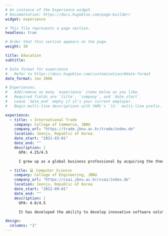 ```yaml
---
# An instance of the Experience widget.
# Documentation: https://docs.hugoblox.com/page-builder/
widget: experience

# This file represents a page section.
headless: true

# Order that this section appears on the page.
weight: 30

title: Education
subtitle:

# Date format for experience
#   Refer to https://docs.hugoblox.com/customization/#date-format
date_format: Jan 2006

# Experiences.
#   Add/remove as many `experience` items below as you like.
#   Required fields are `title`, `company`, and `date_start`.
#   Leave `date_end` empty if it's your current employer.
#   Begin multi-line descriptions with YAML's `|2-` multi-line prefix.

experience:
  - title: ✈️ International Trade
    company: College of Commerce, JBNU
    company_url: "https://trade.jbnu.ac.kr/trade/index.do"
    location: Jeonju, Republic of Korea
    date_start: "2021-03-01"
    date_end: ""
    description: |
      GPA: 4.25/4.5

      I grew up as a global business professional by acquiring the theoretical foundation and practical knowledge of international trade and learning global market trends, trade negotiations, import and export procedures, and international marketing strategies.

  - title: 💻 Computer Science
    company: College of Engineering, JBNU
    company_url: "https://csai.jbnu.ac.kr/csai/index.do"
    location: Jeonju, Republic of Korea
    date_start: "2022-09-01"
    date_end: ""
    description: |
      GPA: 4.0/4.5

      It has developed the ability to develop innovative software solutions through programming, data structure, algorithms, databases, and artificial intelligence by learning from basic theory of computer science to practical applications.

design:
  columns: "1"
---
```


